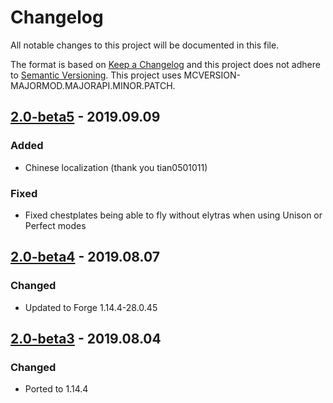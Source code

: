 # Changelog
All notable changes to this project will be documented in this file.

The format is based on [Keep a Changelog](http://keepachangelog.com/en/1.0.0/) and this project does not adhere to [Semantic Versioning](http://semver.org/spec/v2.0.0.html).
This project uses MCVERSION-MAJORMOD.MAJORAPI.MINOR.PATCH.

## [2.0-beta5](https://github.com/TheIllusiveC4/Colytra/compare/c479b0ab44ed2f8d8bda2e8cfe79ca4c0db82348...master) - 2019.09.09
### Added
- Chinese localization (thank you tian0501011)
### Fixed
- Fixed chestplates being able to fly without elytras when using Unison or Perfect modes

## [2.0-beta4](https://github.com/TheIllusiveC4/Colytra/compare/d48012518c93f57f06caff7b1ef6680825d021ee...c479b0ab44ed2f8d8bda2e8cfe79ca4c0db82348) - 2019.08.07
### Changed
- Updated to Forge 1.14.4-28.0.45

## [2.0-beta3](https://github.com/TheIllusiveC4/Colytra/compare/376e84b4423699571879cf8c1cc74285d4087925...d48012518c93f57f06caff7b1ef6680825d021ee) - 2019.08.04
### Changed
- Ported to 1.14.4